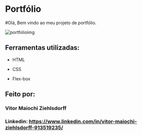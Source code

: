 # Portfólio 
#Olá, Bem vindo ao meu projeto de portfólio.

![portfolioimg](https://github.com/vitormz5/portfolioSimples/assets/113218415/cdd98fcb-f38c-4fec-b949-d2900d111b50)




## Ferramentas utilizadas:

* HTML

* CSS

* Flex-box

## Feito por:

### Vitor Maiochi Ziehlsdorff

### Linkedin: https://www.linkedin.com/in/vitor-maiochi-ziehlsdorff-913519235/
